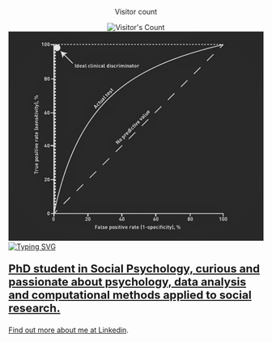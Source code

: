 <div align="center"> 
  <p>Visitor count</p>
  <img src="https://profile-counter.glitch.me/{Gt87It}/count.svg" alt="Visitor's Count" />
</div>

<img src="https://github.com/Gt87It/Gt87It/blob/main/ROC-curve-1.webp" alt="Banner ROC curve">

<div style="display: flex; align-items: right;">
  <a href="https://git.io/typing-svg">
    <img src="https://readme-typing-svg.herokuapp.com?font=Lato&size=23&pause=500&multiline=true&repeat=false&width=450&height=65&lines=Giammaria+Trimarco;Phd+student+at+Sapienza+University+of+Rome" alt="Typing SVG" />
</div>

<p style="font-size: 22px; font-weight: bold;">
  PhD student in Social Psychology, curious and passionate about psychology, data analysis and computational methods applied to social research.
</p>

<p>Find out more about me at <a href="https://www.linkedin.com/in/giammaria-trimarco-82a8151ba/" target="_blank">Linkedin</a>.</p>

<p>
  <a href="https://www.linkedin.com/in/giammaria-trimarco-82a8151ba/" target="_blank">
    <i class="fa fa-linkedin" style="font-size: 24px;"></i>
  </a>
</p>


